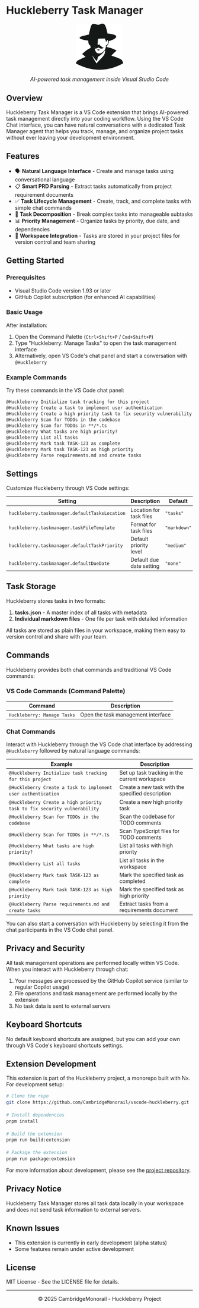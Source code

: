 # Huckleberry Task Manager

<div align="center">
  <img src="https://raw.githubusercontent.com/CambridgeMonorail/vscode-huckleberry/main/assets/images/huckleberry-logo.png" alt="Huckleberry Logo" width="128">
  
  <p><em>AI-powered task management inside Visual Studio Code</em></p>
</div>

## Overview

Huckleberry Task Manager is a VS Code extension that brings AI-powered task management directly into your coding workflow. Using the VS Code Chat interface, you can have natural conversations with a dedicated Task Manager agent that helps you track, manage, and organize project tasks without ever leaving your development environment.

## Features

- 🗣️ **Natural Language Interface** - Create and manage tasks using conversational language
- 📋 **Smart PRD Parsing** - Extract tasks automatically from project requirement documents
- ✅ **Task Lifecycle Management** - Create, track, and complete tasks with simple chat commands
- 🔄 **Task Decomposition** - Break complex tasks into manageable subtasks
- 📊 **Priority Management** - Organize tasks by priority, due date, and dependencies
- 💾 **Workspace Integration** - Tasks are stored in your project files for version control and team sharing

## Getting Started

### Prerequisites

- Visual Studio Code version 1.93 or later
- GitHub Copilot subscription (for enhanced AI capabilities)

### Basic Usage

After installation:

1. Open the Command Palette (`Ctrl+Shift+P` / `Cmd+Shift+P`)
2. Type "Huckleberry: Manage Tasks" to open the task management interface
3. Alternatively, open VS Code's chat panel and start a conversation with `@Huckleberry`

### Example Commands

Try these commands in the VS Code chat panel:

```
@Huckleberry Initialize task tracking for this project
@Huckleberry Create a task to implement user authentication
@Huckleberry Create a high priority task to fix security vulnerability
@Huckleberry Scan for TODOs in the codebase
@Huckleberry Scan for TODOs in **/*.ts
@Huckleberry What tasks are high priority?
@Huckleberry List all tasks
@Huckleberry Mark task TASK-123 as complete
@Huckleberry Mark task TASK-123 as high priority
@Huckleberry Parse requirements.md and create tasks
```

## Settings

Customize Huckleberry through VS Code settings:

| Setting | Description | Default |
|---------|-------------|---------|
| `huckleberry.taskmanager.defaultTasksLocation` | Location for task files | `"tasks"` |
| `huckleberry.taskmanager.taskFileTemplate` | Format for task files | `"markdown"` |
| `huckleberry.taskmanager.defaultTaskPriority` | Default priority level | `"medium"` |
| `huckleberry.taskmanager.defaultDueDate` | Default due date setting | `"none"` |

## Task Storage

Huckleberry stores tasks in two formats:

1. **tasks.json** - A master index of all tasks with metadata
2. **Individual markdown files** - One file per task with detailed information

All tasks are stored as plain files in your workspace, making them easy to version control and share with your team.

## Commands

Huckleberry provides both chat commands and traditional VS Code commands:

### VS Code Commands (Command Palette)

| Command | Description |
|---------|-------------|
| `Huckleberry: Manage Tasks` | Open the task management interface |

### Chat Commands

Interact with Huckleberry through the VS Code chat interface by addressing `@Huckleberry` followed by natural language commands:

| Example | Description |
|---------|-------------|
| `@Huckleberry Initialize task tracking for this project` | Set up task tracking in the current workspace |
| `@Huckleberry Create a task to implement user authentication` | Create a new task with the specified description |
| `@Huckleberry Create a high priority task to fix security vulnerability` | Create a new high priority task |
| `@Huckleberry Scan for TODOs in the codebase` | Scan the codebase for TODO comments |
| `@Huckleberry Scan for TODOs in **/*.ts` | Scan TypeScript files for TODO comments |
| `@Huckleberry What tasks are high priority?` | List all tasks with high priority |
| `@Huckleberry List all tasks` | List all tasks in the workspace |
| `@Huckleberry Mark task TASK-123 as complete` | Mark the specified task as completed |
| `@Huckleberry Mark task TASK-123 as high priority` | Mark the specified task as high priority |
| `@Huckleberry Parse requirements.md and create tasks` | Extract tasks from a requirements document |

You can also start a conversation with Huckleberry by selecting it from the chat participants in the VS Code chat panel.

## Privacy and Security

All task management operations are performed locally within VS Code. When you interact with Huckleberry through chat:

1. Your messages are processed by the GitHub Copilot service (similar to regular Copilot usage)
2. File operations and task management are performed locally by the extension
3. No task data is sent to external servers

## Keyboard Shortcuts

No default keyboard shortcuts are assigned, but you can add your own through VS Code's keyboard shortcuts settings.

## Extension Development

This extension is part of the Huckleberry project, a monorepo built with Nx. For development setup:

```bash
# Clone the repo
git clone https://github.com/CambridgeMonorail/vscode-huckleberry.git

# Install dependencies
pnpm install

# Build the extension
pnpm run build:extension

# Package the extension
pnpm run package:extension
```

For more information about development, please see the [project repository](https://github.com/CambridgeMonorail/vscode-huckleberry).

## Privacy Notice

Huckleberry Task Manager stores all task data locally in your workspace and does not send task information to external servers.

## Known Issues

- This extension is currently in early development (alpha status)
- Some features remain under active development

## License

MIT License - See the LICENSE file for details.

---

<div align="center">
  <p>© 2025 CambridgeMonorail - Huckleberry Project</p>
</div>
